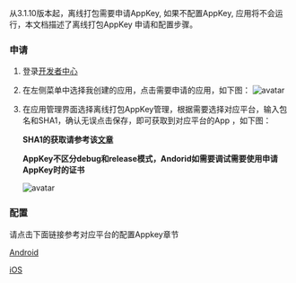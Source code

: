 从3.1.10版本起，离线打包需要申请AppKey, 如果不配置AppKey, 应用将不会运行，本文档描述了离线打包AppKey 申请和配置步骤。
### 申请
1. 登录[开发者中心](https://dev.dcloud.net.cn)
2. 在左侧菜单中选择我创建的应用，点击需要申请的应用，如下图：
 ![avatar](https://dcloud-img.oss-cn-hangzhou.aliyuncs.com/nativedocs/APPKEY/appkey_applist-1.png)
4. 在应用管理界面选择离线打包AppKey管理，根据需要选择对应平台，输入包名和SHA1，确认无误点击保存，即可获取到对应平台的App ，如下图：
 
    **SHA1的获取请参考该[文章](https://ask.dcloud.net.cn/article/35777)**
    
    **AppKey不区分debug和release模式，Andorid如需要调试需要使用申请AppKey时的证书**
    
    ![avatar](https://dcloud-img.oss-cn-hangzhou.aliyuncs.com/nativedocs/APPKEY/applist-config.png)
### 配置
请点击下面链接参考对应平台的配置Appkey章节

[Android](https://nativesupport.dcloud.net.cn/AppDocs/usesdk/android?id=%e9%85%8d%e7%bd%ae%e5%b7%a5%e7%a8%8b)

[iOS](https://nativesupport.dcloud.net.cn/AppDocs/usesdk/ios)
   
